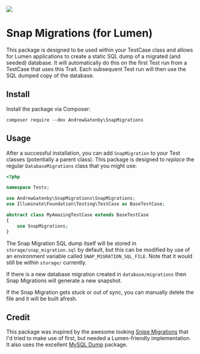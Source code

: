 <a href="https://codeclimate.com/github/AndrewGatenbyVS/snap-migrations/maintainability"><img src="https://api.codeclimate.com/v1/badges/9ab816d8a0eb723b916d/maintainability" /></a>

# Snap Migrations (for Lumen)

This package is designed to be used within your TestCase class and allows for Lumen applications to create a static SQL 
dump of a migrated (and seeded) database. It will automatically do this on the first Test run from a TestCase that uses 
this Trait.  Each subsequent Test run will then use the SQL dumped copy of the database.

## Install

Install the package via Composer:

```
composer require --dev AndrewGatenby\SnapMigrations
```

## Usage

After a successful installation, you can add `SnapMigration` to your Test classes (potentially a parent class).  This 
package is designed to *replace* the regular `DatabaseMigrations` class that you might use:

```php
<?php

namespace Tests;

use AndrewGatenby\SnapMigrations\SnapMigrations;
use Illuminate\Foundation\Testing\TestCase as BaseTestCase;

abstract class MyAmazingTestCase extends BaseTestCase
{
    use SnapMigrations;
}
```

The Snap Migration SQL dump itself will be stored in `storage/snap_migration.sql` by default, but this can be modified
by use of an environment variable called `SNAP_MIGRATION_SQL_FILE`. Note that it would still be within `storage/` 
currently.

If there is a new database migration created in `database/migrations` then Snap Migrations will generate a new snapshot.

If the Snap Migration gets stuck or out of sync, you can manually delete the file and it will be built afresh.

## Credit
This package was inspired by the awesome looking [Snipe Migrations](drfraker/snipe-migrations) that I'd tried to make 
use of first, but needed a Lumen-friendly implementation. It also uses the excellent 
[MySQL Dump](https://github.com/dg/MySQL-dump) package.